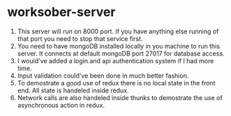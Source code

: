 # worksober-server
1. This server will run on 8000 port. If you have anything else running of that port you need to stop that service first. 
2. You need to have mongoDB installed locally in you machine to run this server. It connects at default mongoDB port 27017 for database access. 
3. I would've added a login and api authentication system if I had more time.
4. Input validation could've been done in much better fashion.
5. To demostrate a good use of redux there is no local state in the front end. All state is handeled inside redux. 
6. Network calls are also handeled inside thunks to demostrate the use of asynchronous action in redux.
